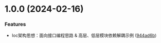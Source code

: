 # 1.0.0 (2024-02-16)


### Features

* Ioc架构思想：面向接口编程思路 & 高层、低层模块依赖解耦示例 ([944ad6b](https://github.com/HardenSG/common_example/commit/944ad6bec63a2ae20af04aed0e0dea83d6ac3918))



